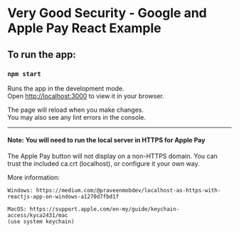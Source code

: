 # Very Good Security - Google and Apple Pay React Example

## To run the app: 

### `npm start`

Runs the app in the development mode.\
Open [http://localhost:3000](http://localhost:3000) to view it in your browser.

The page will reload when you make changes.\
You may also see any lint errors in the console.

--- 

#### Note: You will need to run the local server in HTTPS for Apple Pay

The Apple Pay button will not display on a non-HTTPS domain. You can trust the included ca.crt (localhost), or configure it your own way. 

More information: 

    Windows: https://medium.com/@praveenmobdev/localhost-as-https-with-reactjs-app-on-windows-a1270d7fbd1f
    
    MacOS: https://support.apple.com/en-my/guide/keychain-access/kyca2431/mac
    (use system keychain)



